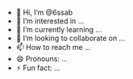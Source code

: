 - 👋 Hi, I’m @6ssab
- 👀 I’m interested in ...
- 🌱 I’m currently learning ...
- 💞️ I’m looking to collaborate on ...
- 📫 How to reach me ...
- 😄 Pronouns: ...
- ⚡ Fun fact: ...

<!---
6ssab/6ssab is a ✨ special ✨ repository because its `README.md` (this file) appears on your GitHub profile.
You can click the Preview link to take a look at your changes.
--->
